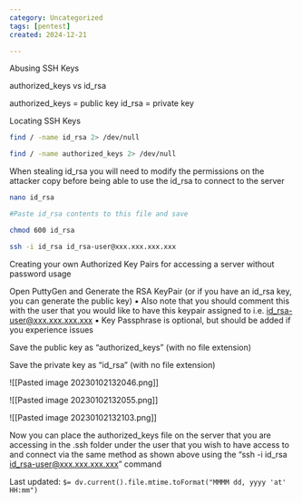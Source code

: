 ```yaml
---
category: Uncategorized
tags: [pentest]
created: 2024-12-21

---
```

Abusing SSH Keys

authorized_keys vs id_rsa

authorized_keys = public key
id_rsa = private key

Locating SSH Keys

~~~bash
find / -name id_rsa 2> /dev/null

find / -name authorized_keys 2> /dev/null
~~~

When stealing id_rsa you will need to modify the permissions on the attacker copy before being able to use the id_rsa to connect to the server

~~~bash
nano id_rsa

#Paste id_rsa contents to this file and save

chmod 600 id_rsa

ssh -i id_rsa id_rsa-user@xxx.xxx.xxx.xxx
~~~

Creating your own Authorized Key Pairs for accessing a server without password usage

Open PuttyGen and Generate the RSA KeyPair (or if you have an id_rsa key, you can generate the public key)
      ▪ Also note that you should comment this with the user that you would like to have this keypair assigned to i.e. id_rsa-user@xxx.xxx.xxx.xxx
      ▪ Key Passphrase is optional, but should be added if you experience issues

Save the public key as “authorized_keys” (with no file extension)

Save the private key as “id_rsa” (with no file extension)

![[Pasted image 20230102132046.png]]

![[Pasted image 20230102132055.png]]

![[Pasted image 20230102132103.png]]

Now you can place the authorized_keys file on the server that you are accessing in the .ssh folder under the user that you wish to have access to and connect via the same method as shown above using the “ssh -i id_rsa id_rsa-user@xxx.xxx.xxx.xxx” command


Last updated: `$= dv.current().file.mtime.toFormat("MMMM dd, yyyy 'at' HH:mm")`
